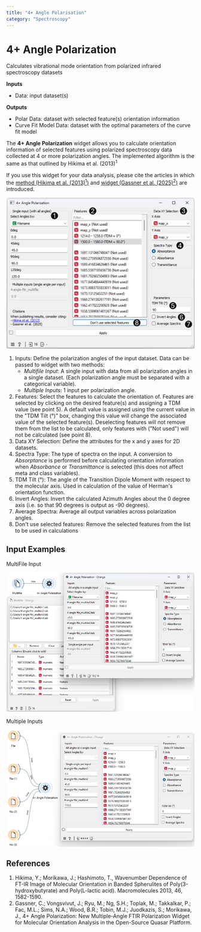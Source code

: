 ```yaml
---
title: "4+ Angle Polarisation"
category: "Spectroscopy"
---
```

4+ Angle Polarization
============

Calculates vibrational mode orientation from polarized infrared spectroscopy datasets

**Inputs**

- Data: input dataset(s)

**Outputs**

- Polar Data: dataset with selected feature(s) orientation information
- Curve Fit Model Data: dataset with the optimal parameters of the curve fit model

The **4+ Angle Polarization** widget allows you to calculate orientation information of selected features using polarized spectroscopy data collected at 4 or more polarization angles. The implemented algorithm is the same as that outlined by Hikima et al. (2013)<sup>1</sup>

If you use this widget for your data analysis, please cite the articles in which the <a href="https://doi.org/10.1021/ma302560q">method (Hikima et al. (2013)<sup>1</sup>)</a> and <a href="#references">widget (Gassner et al. (2025)<sup>2</sup>)</a> are introduced.

![](/widget-catalog/spectroscopy/images/Polar-stamped.png)

1. Inputs: Define the polarization angles of the input dataset. Data can be passed to widget with two methods:
    - *Multifile Input*: A single input with data from all polarization angles in a single dataset. (Each polarization angle must be separated with a categorical variable).
    - *Multiple Inputs*: 1 input per polarization angle.
2. Features: Select the features to calculate the orientation of. Features are selected by clicking on the desired feature(s) and assigning a TDM value (see point 5). A default value is assigned using the current value in the "TDM Tilt (°)" box, changing this value will change the associated value of the selected feature(s). Deselecting features will not remove them from the list to be calculated, only features with ("Not used") will not be calculated (see point 8).
3. Data XY Selection: Define the attributes for the x and y axes for 2D datasets.
4. Spectra Type: The type of spectra on the input. A conversion to *Absorptance* is performed before calculating orientation information when *Absorbance* or *Transmittance* is selected (this does not affect meta and class variables).
5. TDM Tilt (°): The angle of the Transition Dipole Moment with respect to the molecular axis. Used in calculation of the value of Herman's orientation function.
6. Invert Angles: Invert the calculated Azimuth Angles about the 0 degree axis (i.e. so that 90 degrees is output as -90 degrees).
7. Average Spectra: Average all output variables across polarization angles.
8. Don't use selected features: Remove the selected features from the list to be used in calculations

Input Examples
-------
MultiFile Input

![](/widget-catalog/spectroscopy/images/Polar-Example1.PNG)

Multiple Inputs

![](/widget-catalog/spectroscopy/images/Polar-Example2.PNG)




References
-------


1. Hikima, Y.;  Morikawa, J.; Hashimoto, T., Wavenumber Dependence of FT-IR Image of Molecular Orientation in Banded Spherulites of Poly(3-hydroxybutyrate) and Poly(L-lactic acid). Macromolecules 2013, 46, 1582-1590.
2. Gassner, C.; Vongsvivut, J.; Ryu, M.; Ng, S.H.; Toplak, M.; Takkalkar, P.; Fac, M.L.; Sims, N.A.; Wood, B.R.; Tobin, M.J.; Juodkazis, S.; Morikawa, J., 4+ Angle Polarization: New Multiple-Angle FTIR Polarization Widget for Molecular Orientation Analysis in the Open-Source Quasar Platform.
